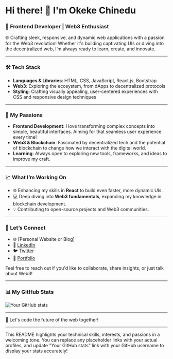 
# Hi there! 👋 I'm Okeke Chinedu

### 🚀 Frontend Developer | Web3 Enthusiast

🌐 Crafting sleek, responsive, and dynamic web applications with a passion for the Web3 revolution! Whether it's building captivating UIs or diving into the decentralized web, I’m always ready to learn, create, and innovate.

---

### 🛠️ Tech Stack
- **Languages & Libraries**: HTML, CSS, JavaScript, React.js, Bootstrap
- **Web3**: Exploring the ecosystem, from dApps to decentralized protocols
- **Styling**: Crafting visually appealing, user-centered experiences with CSS and responsive design techniques

---

### 🌟 My Passions
- **Frontend Development**: I love transforming complex concepts into simple, beautiful interfaces. Aiming for that seamless user experience every time!
- **Web3 & Blockchain**: Fascinated by decentralized tech and the potential of blockchain to change how we interact with the digital world.
- **Learning**: Always open to exploring new tools, frameworks, and ideas to improve my craft.

---

### 📈 What I’m Working On
- 🌐 Enhancing my skills in **React** to build even faster, more dynamic UIs.
- 💻 Deep diving into **Web3 fundamentals**, expanding my knowledge in blockchain development.
- 💡 Contributing to open-source projects and Web3 communities.

---

### 🤝 Let’s Connect
- 🌐 [Personal Website or Blog]
- 🔗 [LinkedIn](#)
- 🐦 [Twitter](#)
- 💼 [Portfolio](#)
  
Feel free to reach out if you'd like to collaborate, share insights, or just talk about Web3! 

--- 

### 📊 My GitHub Stats
![Your GitHub stats](https://github-readme-stats.vercel.app/api?username=YourUsername&show_icons=true&theme=radical)

---

🌟 Let's code the future of the web together! 

---

This README highlights your technical skills, interests, and passions in a welcoming tone. You can replace any placeholder links with your actual profiles, and update "Your GitHub stats" link with your GitHub username to display your stats accurately!
